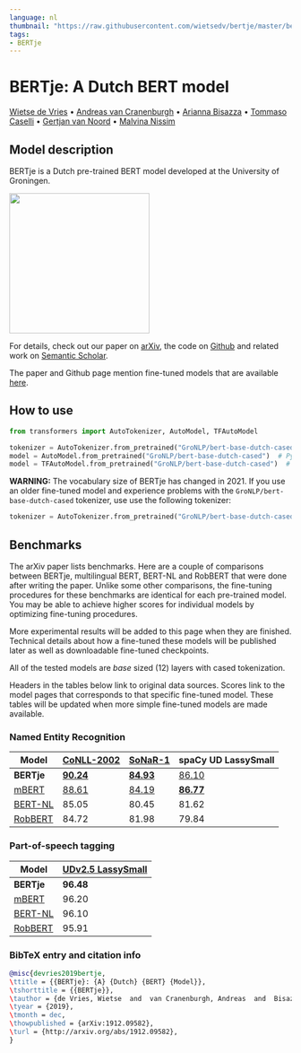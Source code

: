 ```yaml
---
language: nl
thumbnail: "https://raw.githubusercontent.com/wietsedv/bertje/master/bertje.png"
tags:
- BERTje
---
```


# BERTje: A Dutch BERT model
[Wietse de Vries](https://www.semanticscholar.org/author/Wietse-de-Vries/144611157) •
[Andreas van Cranenburgh](https://www.semanticscholar.org/author/Andreas-van-Cranenburgh/2791585) •
[Arianna Bisazza](https://www.semanticscholar.org/author/Arianna-Bisazza/3242253) •
[Tommaso Caselli](https://www.semanticscholar.org/author/Tommaso-Caselli/1864635) •
[Gertjan van Noord](https://www.semanticscholar.org/author/Gertjan-van-Noord/143715131) •
[Malvina Nissim](https://www.semanticscholar.org/author/M.-Nissim/2742475)

## Model description

BERTje is a Dutch pre-trained BERT model developed at the University of Groningen.

<img src="https://raw.githubusercontent.com/wietsedv/bertje/master/bertje.png" height="250">

For details, check out our paper on [arXiv](https://arxiv.org/abs/1912.09582), the code on [Github](https://github.com/wietsedv/bertje) and related work on [Semantic Scholar](https://www.semanticscholar.org/paper/BERTje%3A-A-Dutch-BERT-Model-Vries-Cranenburgh/a4d5e425cac0bf84c86c0c9f720b6339d6288ffa).

The paper and Github page mention fine-tuned models that are available [here](https://huggingface.co/wietsedv).

## How to use

```python
from transformers import AutoTokenizer, AutoModel, TFAutoModel

tokenizer = AutoTokenizer.from_pretrained("GroNLP/bert-base-dutch-cased")
model = AutoModel.from_pretrained("GroNLP/bert-base-dutch-cased")  # PyTorch
model = TFAutoModel.from_pretrained("GroNLP/bert-base-dutch-cased")  # Tensorflow
```

**WARNING:** The vocabulary size of BERTje has changed in 2021. If you use an older fine-tuned model and experience problems with the `GroNLP/bert-base-dutch-cased` tokenizer, use use the following tokenizer:

```python
tokenizer = AutoTokenizer.from_pretrained("GroNLP/bert-base-dutch-cased", revision="v1")  # v1 is the old vocabulary
```

## Benchmarks

The arXiv paper lists benchmarks. Here are a couple of comparisons between BERTje, multilingual BERT, BERT-NL and RobBERT that were done after writing the paper. Unlike some other comparisons, the fine-tuning procedures for these benchmarks are identical for each pre-trained model. You may be able to achieve higher scores for individual models by optimizing fine-tuning procedures.

More experimental results will be added to this page when they are finished. Technical details about how a fine-tuned these models will be published later as well as downloadable fine-tuned checkpoints.

All of the tested models are *base* sized (12) layers with cased tokenization.

Headers in the tables below link to original data sources. Scores link to the model pages that corresponds to that specific fine-tuned model. These tables will be updated when more simple fine-tuned models are made available.


### Named Entity Recognition


| Model                                                                        | [CoNLL-2002](https://www.clips.uantwerpen.be/conll2002/ner/)                                  | [SoNaR-1](https://ivdnt.org/downloads/taalmaterialen/tstc-sonar-corpus)                   | spaCy UD LassySmall                                                                             |
| ---------------------------------------------------------------------------- | --------------------------------------------------------------------------------------------- | ----------------------------------------------------------------------------------------- | ----------------------------------------------------------------------------------------------- |
| **BERTje**                                                                   | [**90.24**](https://huggingface.co/wietsedv/bert-base-dutch-cased-finetuned-conll2002-ner)    | [**84.93**](https://huggingface.co/wietsedv/bert-base-dutch-cased-finetuned-sonar-ner)    | [86.10](https://huggingface.co/wietsedv/bert-base-dutch-cased-finetuned-udlassy-ner)            |
| [mBERT](https://github.com/google-research/bert/blob/master/multilingual.md) | [88.61](https://huggingface.co/wietsedv/bert-base-multilingual-cased-finetuned-conll2002-ner) | [84.19](https://huggingface.co/wietsedv/bert-base-multilingual-cased-finetuned-sonar-ner) | [**86.77**](https://huggingface.co/wietsedv/bert-base-multilingual-cased-finetuned-udlassy-ner) |
| [BERT-NL](http://textdata.nl)                                                | 85.05                                                                                         | 80.45                                                                                     | 81.62                                                                                           |
| [RobBERT](https://github.com/iPieter/RobBERT)                                | 84.72                                                                                         | 81.98                                                                                     | 79.84                                                                                           |

### Part-of-speech tagging

| Model                                                                        | [UDv2.5 LassySmall](https://universaldependencies.org/treebanks/nl_lassysmall/index.html) |
| ---------------------------------------------------------------------------- | ----------------------------------------------------------------------------------------- |
| **BERTje**                                                                   | **96.48**                                                                                 |
| [mBERT](https://github.com/google-research/bert/blob/master/multilingual.md) | 96.20                                                                                     |
| [BERT-NL](http://textdata.nl)                                                | 96.10                                                                                     |
| [RobBERT](https://github.com/iPieter/RobBERT)                                | 95.91                                                                                     |



### BibTeX entry and citation info

```bibtex
@misc{devries2019bertje,
\ttitle = {{BERTje}: {A} {Dutch} {BERT} {Model}},
\tshorttitle = {{BERTje}},
\tauthor = {de Vries, Wietse  and  van Cranenburgh, Andreas  and  Bisazza, Arianna  and  Caselli, Tommaso  and  Noord, Gertjan van  and  Nissim, Malvina},
\tyear = {2019},
\tmonth = dec,
\thowpublished = {arXiv:1912.09582},
\turl = {http://arxiv.org/abs/1912.09582},
}
```
